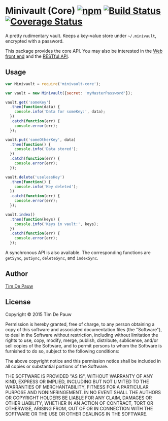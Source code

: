 # Minivault (Core) [![npm](https://img.shields.io/npm/v/minivault-core.svg)](https://www.npmjs.com/package/minivault-core) [![Build Status](https://img.shields.io/travis/timdp/minivault-core.svg)](https://travis-ci.org/timdp/minivault-core) [![Coverage Status](https://img.shields.io/coveralls/timdp/minivault-core.svg)](https://coveralls.io/r/timdp/minivault-core)

A pretty rudimentary vault. Keeps a key-value store under `~/.minivault`,
encrypted with a password.

This package provides the core API.
You may also be interested in the
[Web front end](https://www.npmjs.com/package/minivault)
and the
[RESTful API](https://www.npmjs.com/package/minivault-rest).

## Usage

```js
var Minivault = require('minivault-core');

var vault = new Minivault({secret: 'myMasterPassword'});

vault.get('someKey')
  .then(function(data) {
    console.info('Data for someKey:', data);
  })
  .catch(function(err) {
    console.error(err);
  });

vault.put('someOtherKey', data)
  .then(function() {
    console.info('Data stored');
  })
  .catch(function(err) {
    console.error(err);
  });

vault.delete('uselessKey')
  .then(function() {
    console.info('Key deleted');
  })
  .catch(function(err) {
    console.error(err);
  });

vault.index()
  .then(function(keys) {
    console.info('Keys in vault:', keys);
  })
  .catch(function(err) {
    console.error(err);
  });
```

A synchronous API is also available. The corresponding functions are
`getSync`, `putSync`, `deleteSync`, and `indexSync`.

## Author

[Tim De Pauw](https://tmdpw.eu/)

## License

Copyright &copy; 2015 Tim De Pauw

Permission is hereby granted, free of charge, to any person obtaining a copy
of this software and associated documentation files (the "Software"), to deal
in the Software without restriction, including without limitation the rights
to use, copy, modify, merge, publish, distribute, sublicense, and/or sell
copies of the Software, and to permit persons to whom the Software is
furnished to do so, subject to the following conditions:

The above copyright notice and this permission notice shall be included in all
copies or substantial portions of the Software.

THE SOFTWARE IS PROVIDED "AS IS", WITHOUT WARRANTY OF ANY KIND, EXPRESS OR
IMPLIED, INCLUDING BUT NOT LIMITED TO THE WARRANTIES OF MERCHANTABILITY,
FITNESS FOR A PARTICULAR PURPOSE AND NONINFRINGEMENT. IN NO EVENT SHALL THE
AUTHORS OR COPYRIGHT HOLDERS BE LIABLE FOR ANY CLAIM, DAMAGES OR OTHER
LIABILITY, WHETHER IN AN ACTION OF CONTRACT, TORT OR OTHERWISE, ARISING FROM,
OUT OF OR IN CONNECTION WITH THE SOFTWARE OR THE USE OR OTHER DEALINGS IN THE
SOFTWARE.
